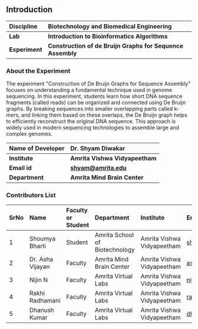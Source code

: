 ## Introduction


<b>Discipline | <b>Biotechnology and Biomedical Engineering
:--|:--|
<b> Lab | <b> Introduction to Bioinformatics Algorithms
<b> Experiment|     <b> Construction of de Bruijn Graphs for Sequence Assembly

### About the Experiment 

The experiment "Construction of De Bruijn Graphs for Sequence Assembly" focuses on understanding a fundamental technique used in genome sequencing. In this experiment, students learn how short DNA sequence fragments (called reads) can be organized and connected using De Bruijn graphs. By breaking sequences into smaller overlapping parts called k-mers, and linking them based on these overlaps, the De Bruijn graph helps to efficiently reconstruct the original DNA sequence. This approach is widely used in modern sequencing technologies to assemble large and complex genomes.

<b>Name of Developer | <b> Dr. Shyam Diwakar 
:--|:--|
<b> Institute | <b>  Amrita Vishwa Vidyapeetham
<b> Email id|     <b> shyam@amrita.edu 
<b> Department |  <b> Amrita Mind Brain Center  

### Contributors List

SrNo | Name | Faculty or Student | Department| Institute | Email id
:--|:--|:--|:--|:--|:--|
1 | Shoumya Bharti | Student | Amrita School of Biotechnology | Amrita Vishwa Vidyapeetham | shoumyabharti696@gmail.com
2 | Dr. Asha Vijayan | Faculty | Amrita Mind Brain Center | Amrita Vishwa Vidyapeetham | ashavijayan@am.amrita.edu
3 | Nijin N | Faculty | Amrita Virtual Labs | Amrita Vishwa Vidyapeetham | nijinn@am.amrita.edu
4 | Rakhi Radhamani | Faculty | Amrita Virtual Labs | Amrita Vishwa Vidyapeetham | rakhir@am.amrita.edu
5 | Dhanush Kumar | Faculty | Amrita Virtual Labs | Amrita Vishwa Vidyapeetham | dhanushkumar@am.amrita.edu 
